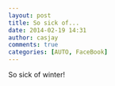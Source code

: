 ```yaml
---
layout: post
title: So sick of...
date: 2014-02-19 14:31
author: casjay
comments: true
categories: [AUTO, FaceBook]
---
```


So sick of winter!  
